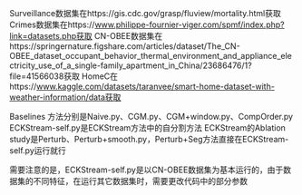 Surveillance数据集在https://gis.cdc.gov/grasp/fluview/mortality.html获取
Crimes数据集在https://www.philippe-fournier-viger.com/spmf/index.php?link=datasets.php获取
CN-OBEE数据集在https://springernature.figshare.com/articles/dataset/The_CN-OBEE_dataset_occupant_behavior_thermal_environment_and_appliance_electricity_use_of_a_single-family_apartment_in_China/23686476/1?file=41566038获取
HomeC在https://www.kaggle.com/datasets/taranvee/smart-home-dataset-with-weather-information/data获取

Baselines 方法分别是Naive.py、CGM.py、CGM+window.py、CompOrder.py
ECKStream-self.py是ECKStream方法中的自分割方法
ECKStream的Ablation study是Perturb、Perturb+smooth.py，Perturb+Seg方法直接在ECKStream-self.py运行就行

需要注意的是，ECKStream-self.py是以CN-OBEE数据集为基本运行的，由于数据集的不同特征，在运行其它数据集时，需要更改代码中的部分参数
